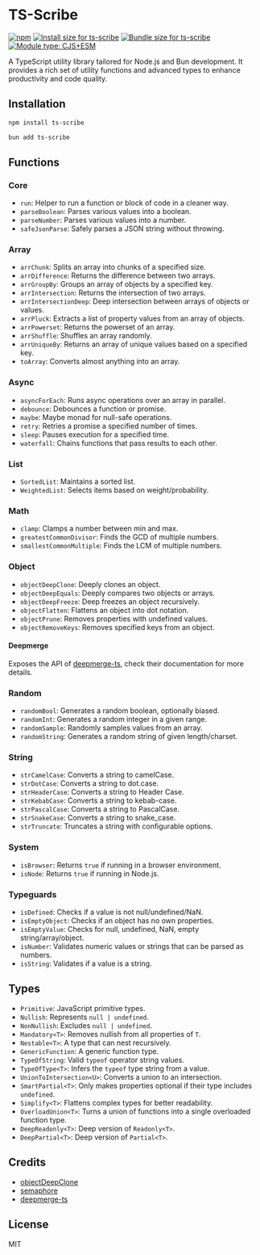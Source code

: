# TS-Scribe

[![npm](https://img.shields.io/npm/v/ts-scribe)](https://www.npmjs.com/package/ts-scribe)
<a href="https://pkg-size.dev/ts-scribe"><img src="https://pkg-size.dev/badge/install/135422" title="Install size for ts-scribe"></a>
<a href="https://pkg-size.dev/ts-scribe"><img src="https://pkg-size.dev/badge/bundle/14746" title="Bundle size for ts-scribe"></a>
[![Module type: CJS+ESM](https://img.shields.io/badge/module%20type-cjs%2Besm-brightgreen)](https://github.com/voxpelli/badges-cjs-esm)

A TypeScript utility library tailored for Node.js and Bun development. It provides a rich set of utility functions and advanced types to enhance productivity and code quality.

## Installation

```bash
npm install ts-scribe
```

```bash
bun add ts-scribe
```

## Functions

### Core

- `run`: Helper to run a function or block of code in a cleaner way.
- `parseBoolean`: Parses various values into a boolean.
- `parseNumber`: Parses various values into a number.
- `safeJsonParse`: Safely parses a JSON string without throwing.

### Array

- `arrChunk`: Splits an array into chunks of a specified size.
- `arrDifference`: Returns the difference between two arrays.
- `arrGroupBy`: Groups an array of objects by a specified key.
- `arrIntersection`: Returns the intersection of two arrays.
- `arrIntersectionDeep`: Deep intersection between arrays of objects or values.
- `arrPluck`: Extracts a list of property values from an array of objects.
- `arrPowerset`: Returns the powerset of an array.
- `arrShuffle`: Shuffles an array randomly.
- `arrUniqueBy`: Returns an array of unique values based on a specified key.
- `toArray`: Converts almost anything into an array.

### Async

- `asyncForEach`: Runs async operations over an array in parallel.
- `debounce`: Debounces a function or promise.
- `maybe`: Maybe monad for null-safe operations.
- `retry`: Retries a promise a specified number of times.
- `sleep`: Pauses execution for a specified time.
- `waterfall`: Chains functions that pass results to each other.

### List

- `SortedList`: Maintains a sorted list.
- `WeightedList`: Selects items based on weight/probability.

### Math

- `clamp`: Clamps a number between min and max.
- `greatestCommonDivisor`: Finds the GCD of multiple numbers.
- `smallestCommonMultiple`: Finds the LCM of multiple numbers.

### Object

- `objectDeepClone`: Deeply clones an object.
- `objectDeepEquals`: Deeply compares two objects or arrays.
- `objectDeepFreeze`: Deep freezes an object recursively.
- `objectFlatten`: Flattens an object into dot notation.
- `objectPrune`: Removes properties with undefined values.
- `objectRemoveKeys`: Removes specified keys from an object.

#### Deepmerge

Exposes the API of [deepmerge-ts](https://github.com/RebeccaStevens/deepmerge-ts), check their documentation for more details.

### Random

- `randomBool`: Generates a random boolean, optionally biased.
- `randomInt`: Generates a random integer in a given range.
- `randomSample`: Randomly samples values from an array.
- `randomString`: Generates a random string of given length/charset.

### String

- `strCamelCase`: Converts a string to camelCase.
- `strDotCase`: Converts a string to dot.case.
- `strHeaderCase`: Converts a string to Header Case.
- `strKebabCase`: Converts a string to kebab-case.
- `strPascalCase`: Converts a string to PascalCase.
- `strSnakeCase`: Converts a string to snake_case.
- `strTruncate`: Truncates a string with configurable options.

### System

- `isBrowser`: Returns `true` if running in a browser environment.
- `isNode`: Returns `true` if running in Node.js.

### Typeguards

- `isDefined`: Checks if a value is not null/undefined/NaN.
- `isEmptyObject`: Checks if an object has no own properties.
- `isEmptyValue`: Checks for null, undefined, NaN, empty string/array/object.
- `isNumber`: Validates numeric values or strings that can be parsed as numbers.
- `isString`: Validates if a value is a string.

## Types

- `Primitive`: JavaScript primitive types.
- `Nullish`: Represents `null | undefined`.
- `NonNullish`: Excludes `null | undefined`.
- `Mandatory<T>`: Removes nullish from all properties of `T`.
- `Nestable<T>`: A type that can nest recursively.
- `GenericFunction`: A generic function type.
- `TypeOfString`: Valid `typeof` operator string values.
- `TypeOfType<T>`: Infers the `typeof` type string from a value.
- `UnionToIntersection<U>`: Converts a union to an intersection.
- `SmartPartial<T>`: Only makes properties optional if their type includes `undefined`.
- `Simplify<T>`: Flattens complex types for better readability.
- `OverloadUnion<T>`: Turns a union of functions into a single overloaded function type.
- `DeepReadonly<T>`: Deep version of `Readonly<T>`.
- `DeepPartial<T>`: Deep version of `Partial<T>`.

## Credits

- [objectDeepClone](https://github.com/davidmarkclements/rfdc/tree/master)
- [semaphore](https://github.com/Shakeskeyboarde)
- [deepmerge-ts](https://github.com/RebeccaStevens/deepmerge-ts)

## License

MIT
